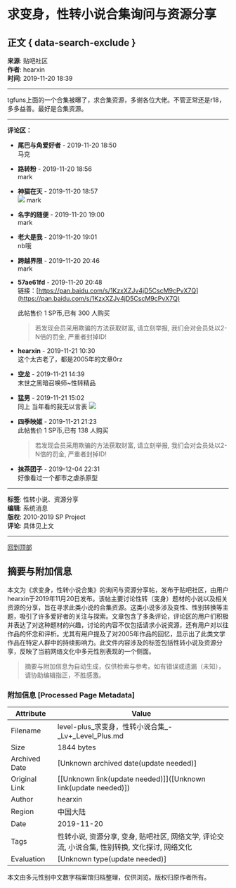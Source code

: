 # 求变身，性转小说合集询问与资源分享

## 正文 { data-search-exclude }


**来源**: 贴吧社区  
**作者**: hearxin  
**时间**: 2019-11-20 18:39  

---

tgfuns上面的一个合集被曝了，求合集资源，多谢各位大佬。不管正常还是r18，多多益善。最好是合集资源。

---

**评论区：**

- **尾巴与角爱好者** - 2019-11-20 18:50  
  马克
- **路转粉** - 2019-11-20 18:56  
  mark
- **神猫在天** - 2019-11-20 18:57  
  ![](images/post/smile/smallface/face101.jpg) mark
- **名字的随便** - 2019-11-20 19:00  
  mark
- **老大是我** - 2019-11-20 19:01  
  nb哦
- **跨越界限** - 2019-11-20 20:46  
  mark
- **57ae61fd** - 2019-11-20 20:48  
  链接：[https://pan.baidu.com/s/1KzxXZJv4jD5CscM9cPvX7Q](https://pan.baidu.com/s/1KzxXZJv4jD5CscM9cPvX7Q)
  
  此帖售价 1 SP币,已有 300 人购买  
  > 若发现会员采用欺骗的方法获取财富, 请立刻举报, 我们会对会员处以2-N倍的罚金, 严重者封掉ID!
  
- **hearxin** - 2019-11-21 10:30  
  这个太古老了，都是2005年的文章0rz
- **空龙** - 2019-11-21 14:39  
  末世之黑暗召唤师~性转精品
- **猛男** - 2019-11-21 15:02  
  同上 当年看的我无以言表 ![](images/post/smile/smallface/face108.jpg)
- **四季映姬** - 2019-11-21 21:23  
  此帖售价 1 SP币,已有 138 人购买  
  > 若发现会员采用欺骗的方法获取财富, 请立刻举报, 我们会对会员处以2-N倍的罚金, 严重者封掉ID!
  
- **抹茶团子** - 2019-12-04 22:31  
  好像看过一个都市之虐杀原型

---

**标签**: 性转小说、资源分享  
**编辑**: 系统消息  
**版权**: 2010-2019 SP Project  
**评论**: 具体见上文

---

[回到顶部](#求变身，性转小说合集询问与资源分享)
<!-- tcd_original_link https://level-plus.net/simple/index.php?t668891.html -->


## 摘要与附加信息

<!-- tcd_abstract -->
本文为《求变身，性转小说合集》的询问与资源分享帖，发布于贴吧社区，由用户hearxin于2019年11月20日发布。该帖主要讨论性转（变身）题材的小说以及相关资源的分享，旨在寻求此类小说的合集资源。这类小说多涉及变性、性别转换等主题，吸引了许多爱好者的关注与探索。文章包含了多条评论，评论区的用户们积极并表达了对这种题材的兴趣，讨论的内容不仅包括请求小说资源，还有用户对以往作品的怀念和评析。尤其有用户提及了对2005年作品的回忆，显示出了此类文学作品在特定人群中的持续影响力。此文件内容涉及的标签包括性转小说及资源分享，反映了当前网络文化中多元性别表现的一个侧面。
<!-- tcd_abstract_end -->

> 摘要与附加信息为自动生成，仅供检索与参考。如有错误或遗漏（未知），请协助编辑指正，不胜感激。

### 附加信息 [Processed Page Metadata]

| Attribute       | Value                                  |
|-----------------|----------------------------------------|
| Filename        | level-plus_求变身，性转小说合集_-_Lv+_Level_Plus.md                             |
| Size            | 1844 bytes                           |
| Archived Date   | [Unknown archived date(update needed)]                             |
| Original Link   | [[Unknown link(update needed)]]([Unknown link(update needed)])                       |
| Author          | hearxin                               |
| Region          | 中国大陆                               |
| Date            | 2019-11-20                                 |
| Tags            | 性转小说, 资源分享, 变身, 贴吧社区, 网络文学, 评论交流, 小说合集, 性别转换, 文化探讨, 网络文化                                 |
| Evaluation            | [Unknown type(update needed)]                                 |
<!-- tcd_table_end -->

本文由多元性别中文数字档案馆归档整理，仅供浏览。版权归原作者所有。
